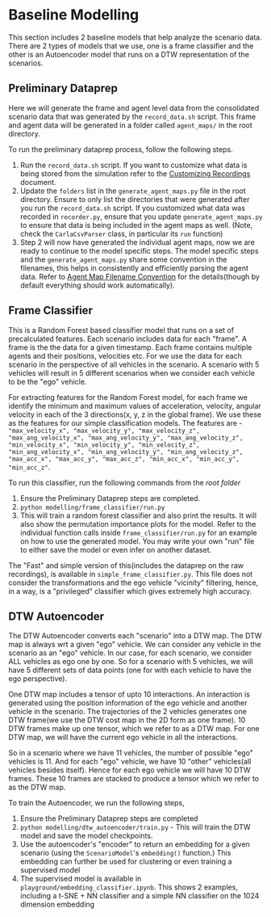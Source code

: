 # Baseline Modelling

This section includes 2 baseline models that help analyze the scenario data. There are 2 types of models that we use, one is a frame classifier and the other is an Autoencoder model that runs on a DTW representation of the scenarios.

## Preliminary Dataprep

Here we will generate the frame and agent level data from the consolidated scenario data that was generated by the `record_data.sh` script. This frame and agent data will be generated in a folder called `agent_maps/` in the root directory. 

To run the preliminary dataprep process, follow the following steps.

1. Run the `record_data.sh` script. If you want to customize what data is being stored from the simulation refer to the [Customizing Recordings](../custom_recordings.md) document.
2. Update the `folders` list in the `generate_agent_maps.py` file in the root directory. Ensure to only list the directories that were generated after you run the `record_data.sh` script. If you customized what data was recorded in `recorder.py`, ensure that you update `generate_agent_maps.py` to ensure that data is being included in the agent maps as well. (Note, check the `CarlaCsvParser` class, in particular its `run` function)
3. Step 2 will now have generated the individual agent maps, now we are ready to continue to the model specific steps. The model specific steps and the `generate_agent_maps.py` share some convention in the filenames, this helps in consistently and efficiently parsing the agent data. Refer to [Agent Map Filename Convention](agent_map_filename_convention.md) for the details(though by default everything should work automatically).

## Frame Classifier

This is a Random Forest based classifier model that runs on a set of precalculated features. Each scenario includes data for each "frame". A frame is the the data for a given timestamp. Each frame contains multiple agents and their positions, velocities etc. For we use the data for each scenario in the perspective of all vehicles in the scenario. A scenario with 5 vehicles will result in 5 different scenarios when we consider each vehicle to be the "ego" vehicle.

For extracting features for the Random Forest model, for each frame we identify the minimum and maximum values of acceleration, velocity, angular velocity in each of the 3 directions(x, y, z in the global frame). We use these as the features for our simple classification models. The features are - `"max_velocity_x", "max_velocity_y", "max_velocity_z", "max_ang_velocity_x", "max_ang_velocity_y", "max_ang_velocity_z", "min_velocity_x", "min_velocity_y", "min_velocity_z", "min_ang_velocity_x", "min_ang_velocity_y", "min_ang_velocity_z", "max_acc_x", "max_acc_y", "max_acc_z", "min_acc_x", "min_acc_y", "min_acc_z"`.

To run this classifier, run the following commands from the *root folder*

1. Ensure the Preliminary Dataprep steps are completed.
2. `python modelling/frame_classifier/run.py`
3. This will train a random forest classifier and also print the results. It will also show the permutation importance plots for the model. Refer to the individual function calls inside `frame_classifier/run.py` for an example on how to use the generated model. You may write your own "run" file to either save the model or even infer on another dataset.

The "Fast" and simple version of this(includes the dataprep on the raw recordings), is available in `simple_frame_classifier.py`. This file does not consider the transformations and the ego vehicle "vicinity" filtering, hence, in a way, is a "privileged" classifier which gives extremely high accuracy.

## DTW Autoencoder

The DTW Autoencoder converts each "scenario" into a DTW map. The DTW map is always wrt a given "ego" vehicle. We can consider any vehicle in the scenario as an "ego" vehicle. In our case, for each scenario, we consider ALL vehicles as ego one by one. So for a scenario with 5 vehicles, we will have 5 different sets of data points (one for with each vehicle to have the ego perspective). 

One DTW map includes a tensor of upto 10 interactions. An interaction is generated using the position information of the ego vehicle and another vehicle in the scenario. The trajectories of the 2 vehicles generates one DTW frame(we use the DTW cost map in the 2D form as one frame). 10 DTW frames make up one tensor, which we refer to as a DTW map. For one DTW map, we will have the current ego vehicle in all the interactions.

So in a scenario where we have 11 vehicles, the number of possible "ego" vehicles is 11. And for each "ego" vehicle, we have 10 "other" vehicles(all vehicles besides itself). Hence for each ego vehicle we will have 10 DTW frames. These 10 frames are stacked to produce a tensor which we refer to as the DTW map.

To train the Autoencoder, we run the following steps,

1. Ensure the Preliminary Dataprep steps are completed
2. `python modelling/dtw_autoencoder/train.py` - This will train the DTW model and save the model checkpoints.
3. Use the autoencoder's "encoder" to return an embedding for a given scenario (using the `ScenarioModel`'s `embedding()` function.) This embedding can further be used for clustering or even training a supervised model
4. The supervised model is available in `playground/embedding_classifier.ipynb`. This shows 2 examples, including a t-SNE + NN classifier and a simple NN classifier on the 1024 dimension embedding